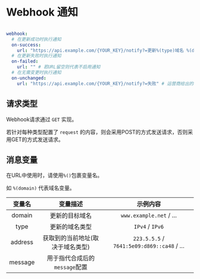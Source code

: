 # Webhook 通知

```yaml

webhook:
  # 在更新成功时执行通知
  on-success:
    url: "https://api.example.com/{YOUR_KEY}/notify?=更新%(type)域名 %(domain) 完成，新的IP地址为 %(address)。" # 运营商给出的Webhook地址
  # 在更新失败时执行通知
  on-failed:
    url: "" # 若URL留空则代表不启用通知
  # 在无需变更时执行通知
  on-unchanged:
    url: "https://api.example.com/{YOUR_KEY}/notify?=失败" # 运营商给出的Webhook地址
```

## 请求类型

Webhook请求通过 `GET` 实现。

若针对每种类型配置了 `request` 的内容，则会采用POST的方式发送请求，否则采用GET的方式发送请求。

## 消息变量

在URL中使用时，请使用`%()`包裹变量名。

如 `%(domain)` 代表域名变量。

|   变量名   |        变量描述         |                    示例内容                    |
|:-------:|:-------------------:|:------------------------------------------:|
| domain  |       更新的目标域名       |          `www.example.net` / ...           |
|  type   |       更新的域名类型       |              `IPv4` / `IPv6`               |
| address |  获取到的当前地址(取决于域名类型)  | `223.5.5.5` / `7641:5e09:d869::ca48` / ... |
| message | 用于指代合成后的`message`配置 |                                            |

